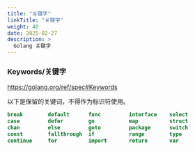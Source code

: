 ```yaml
---
title: "关键字"
linkTitle: "关键字"
weight: 40
date: 2025-02-27
description: >
  Golang 关键字
---
```



### Keywords/关键字

https://golang.org/ref/spec#Keywords

以下是保留的关键词，不得作为标识符使用。

```go
break        default      func         interface    select
case         defer        go           map          struct
chan         else         goto         package      switch
const        fallthrough  if           range        type
continue     for          import       return       var
```

